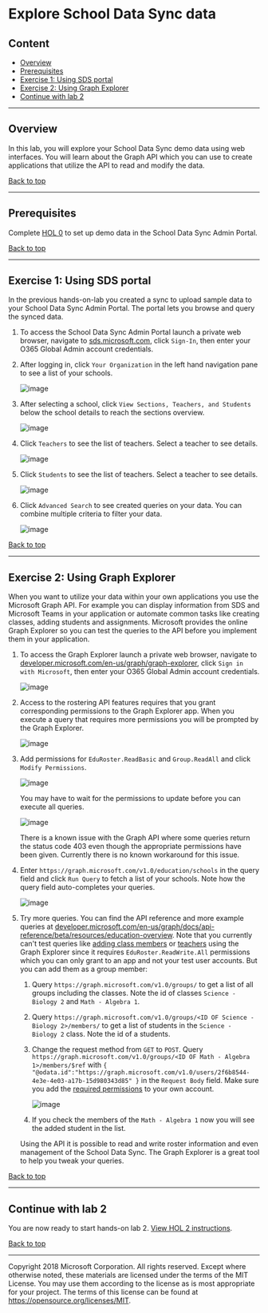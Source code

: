 # Explore School Data Sync data

## Content<a name="content"></a>
* [Overview](#overview)
* [Prerequisites](#prerequisites)
* [Exercise 1: Using SDS portal](#ex1)
* [Exercise 2: Using Graph Explorer](#ex2)
* [Continue with lab 2](#continue)

---

## Overview<a name="overview"></a>
In this lab, you will explore your School Data Sync demo data using web interfaces. You will learn about the Graph API which you can use to create applications that utilize the API to read and modify the data.

[Back to top](#content)

---

## Prerequisites<a name="prerequisites"></a>

Complete [HOL 0](./../HOL0) to set up demo data in the School Data Sync Admin Portal.

[Back to top](#content)

---

## Exercise 1: Using SDS portal<a name="ex1"></a>

In the previous hands-on-lab you created a sync to upload sample data to your School Data Sync Admin Portal. The portal lets you browse and query the synced data.

1. To access the School Data Sync Admin Portal launch a private web browser, navigate to [sds.microsoft.com](https://sds.microsoft.com), click `Sign-In`, then enter your O365 Global Admin account credentials.

1. After logging in, click `Your Organization` in the left hand navigation pane to see a list of your schools.

    ![image](./media/2018-07-17-12-52-00.jpg)

1. After selecting a school, click `View Sections, Teachers, and Students` below the school details to reach the sections overview.

    ![image](./media/2018-07-17-12-52-30.jpg)

1. Click `Teachers` to see the list of teachers. Select a teacher to see details.

    ![image](./media/2018-07-17-12-53-00.jpg)

1. Click `Students` to see the list of teachers. Select a teacher to see details.

    ![image](./media/2018-07-17-12-54-00.jpg)

1. Click `Advanced Search` to see created queries on your data. You can combine multiple criteria to filter your data.

    ![image](./media/2018-07-17-13-16-00.jpg)

[Back to top](#content)

---

## Exercise 2: Using Graph Explorer<a name="ex2"></a>

When you want to utilize your data within your own applications you use the Microsoft Graph API. For example you can display information from SDS and Microsoft Teams in your application or automate common tasks like creating classes, adding students and assignments. Microsoft provides the online Graph Explorer so you can test the queries to the API before you implement them in your application.

1. To access the Graph Explorer launch a private web browser, navigate to [developer.microsoft.com/en-us/graph/graph-explorer](https://developer.microsoft.com/en-us/graph/graph-explorer), click `Sign in with Microsoft`, then enter your O365 Global Admin account credentials.

    ![image](./media/2018-07-17-13-47-00.jpg)

1. Access to the rostering API features requires that you grant corresponding permissions to the Graph Explorer app. When you execute a query that requires more permissions you will be prompted by the Graph Explorer.

    ![image](./media/2018-07-17-16-04-00.jpg)

1. Add permissions for `EduRoster.ReadBasic` and `Group.ReadAll` and click `Modify Permissions`.

    ![image](./media/2018-07-17-16-06-00.jpg)

    You may have to wait for the permissions to update before you can execute all queries.

    ![image](./media/2018-07-17-12-12-00.jpg)

    There is a known issue with the Graph API where some queries return the status code 403 even though the appropriate permissions have been given. Currently there is no known workaround for this issue.

1. Enter `https://graph.microsoft.com/v1.0/education/schools` in the query field and click `Run Query` to fetch a list of your schools. Note how the query field auto-completes your queries.

    ![image](./media/2018-07-17-12-15-00.jpg)

1. Try more queries. You can find the API reference and more example queries at [developer.microsoft.com/en-us/graph/docs/api-reference/beta/resources/education-overview](https://developer.microsoft.com/en-us/graph/docs/api-reference/beta/resources/education-overview). Note that you currently can't test queries like [adding class members](https://developer.microsoft.com/en-us/graph/docs/api-reference/beta/api/educationclass_post_members) or [teachers](https://developer.microsoft.com/en-us/graph/docs/api-reference/beta/api/educationclass_post_teachers) using the Graph Explorer since it requires `EduRoster.ReadWrite.All` permissions which you can only grant to an app and not your test user accounts. But you can add them as a group member:

    1. Query `https://graph.microsoft.com/v1.0/groups/` to get a list of all groups including the classes. Note the id of classes `Science - Biology 2` and `Math - Algebra 1`.

    1. Query `https://graph.microsoft.com/v1.0/groups/<ID OF Science - Biology 2>/members/` to get a list of students in the `Science - Biology 2` class. Note the id of a students.

    1. Change the request method from `GET` to `POST`. Query `https://graph.microsoft.com/v1.0/groups/<ID OF Math - Algebra 1>/members/$ref` with `{ "@odata.id":"https://graph.microsoft.com/v1.0/users/2f6b8544-4e3e-4e03-a17b-15d980343d85" }` in the `Request Body` field. Make sure you add the [required permissions](https://developer.microsoft.com/en-us/graph/docs/api-reference/v1.0/api/group_post_members) to your own account.

        ![image](./media/2018-11-16-15-54-00.jpg)

    1. If you check the members of the `Math - Algebra 1` now you will see the added student in the list.

    Using the API it is possible to read and write roster information and even management of the School Data Sync. The Graph Explorer is a great tool to help you tweak your queries.

[Back to top](#content)

---

## Continue with lab 2<a name="continue"></a>

You are now ready to start hands-on lab 2. [View HOL 2 instructions](../HOL2).

[Back to top](#content)

---

Copyright 2018 Microsoft Corporation. All rights reserved. Except where otherwise noted, these materials are licensed under the terms of the MIT License. You may use them according to the license as is most appropriate for your project. The terms of this license can be found at https://opensource.org/licenses/MIT.
